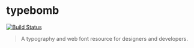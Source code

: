 # typebomb
[![Build Status](https://travis-ci.org/0str1ch/typebomb.svg?branch=master)](https://travis-ci.org/0str1ch/typebomb)
> A typography and web font resource for designers and developers.

